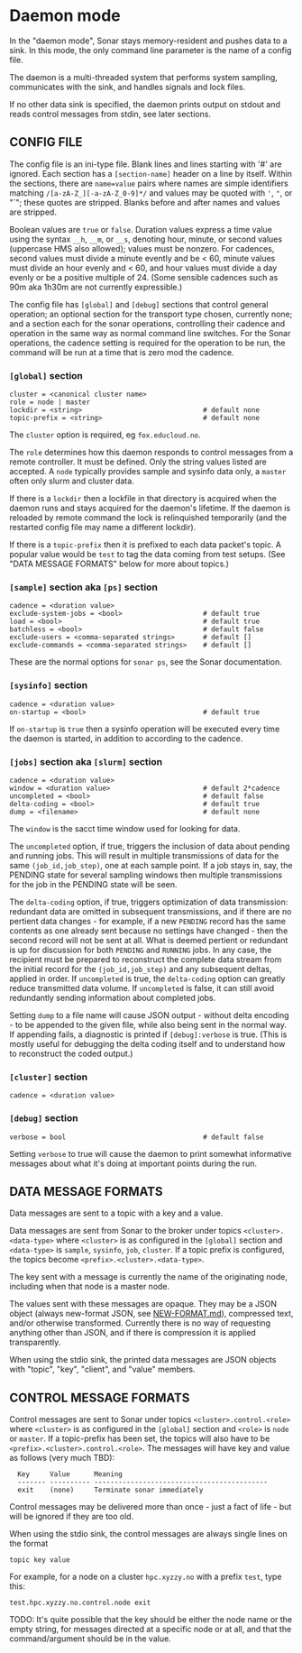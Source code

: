 # Daemon mode

In the "daemon mode", Sonar stays memory-resident and pushes data to a sink.  In this mode, the only
command line parameter is the name of a config file.

The daemon is a multi-threaded system that performs system sampling, communicates with the sink, and
handles signals and lock files.

If no other data sink is specified, the daemon prints output on stdout and reads control messages
from stdin, see later sections.

## CONFIG FILE

The config file is an ini-type file.  Blank lines and lines starting with '#' are ignored.  Each
section has a `[section-name]` header on a line by itself.  Within the sections, there are
`name=value` pairs where names are simple identifiers matching `/[a-zA-Z_][-a-zA-Z_0-9]*/` and values
may be quoted with `'`, `"`, or "`"; these quotes are stripped.  Blanks before and after names and
values are stripped.

Boolean values are `true` or `false`.  Duration values express a time value using the syntax `__h`,
`__m`, or `__s`, denoting hour, minute, or second values (uppercase HMS also allowed); values must
be nonzero. For cadences, second values must divide a minute evently and be < 60, minute values must
divide an hour evenly and < 60, and hour values must divide a day evenly or be a positive multiple
of 24.  (Some sensible cadences such as 90m aka 1h30m are not currently expressible.)

The config file has `[global]` and `[debug]` sections that control general operation; an optional
section for the transport type chosen, currently none; and a section each for the sonar operations,
controlling their cadence and operation in the same way as normal command line switches.  For the
Sonar operations, the cadence setting is required for the operation to be run, the command will be
run at a time that is zero mod the cadence.

### `[global]` section

```
cluster = <canonical cluster name>
role = node | master
lockdir = <string>                              # default none
topic-prefix = <string>                         # default none
```

The `cluster` option is required, eg `fox.educloud.no`.

The `role` determines how this daemon responds to control messages from a remote controller.  It
must be defined.  Only the string values listed are accepted.  A `node` typically provides sample
and sysinfo data only, a `master` often only slurm and cluster data.

If there is a `lockdir` then a lockfile in that directory is acquired when the daemon runs and stays
acquired for the daemon's lifetime.  If the daemon is reloaded by remote command the lock is
relinquished temporarily (and the restarted config file may name a different lockdir).

If there is a `topic-prefix` then it is prefixed to each data packet's topic.  A popular value would
be `test` to tag the data coming from test setups.  (See "DATA MESSAGE FORMATS" below for more about
topics.)

### `[sample]` section aka `[ps]` section

```
cadence = <duration value>
exclude-system-jobs = <bool>                    # default true
load = <bool>                                   # default true
batchless = <bool>                              # default false
exclude-users = <comma-separated strings>       # default []
exclude-commands = <comma-separated strings>    # default []
```

These are the normal options for `sonar ps`, see the Sonar documentation.

### `[sysinfo]` section

```
cadence = <duration value>
on-startup = <bool>                             # default true
```

If `on-startup` is `true` then a sysinfo operation will be executed every time the daemon is
started, in addition to according to the cadence.

### `[jobs]` section aka `[slurm]` section

```
cadence = <duration value>
window = <duration value>                       # default 2*cadence
uncompleted = <bool>                            # default false
delta-coding = <bool>                           # default true
dump = <filename>                               # default none
```

The `window` is the sacct time window used for looking for data.

The `uncompleted` option, if true, triggers the inclusion of data about pending and running jobs.
This will result in multiple transmissions of data for the same `(job_id,job_step)`, one at each
sample point.  If a job stays in, say, the PENDING state for several sampling windows then multiple
transmissions for the job in the PENDING state will be seen.

The `delta-coding` option, if true, triggers optimization of data transmission: redundant data are
omitted in subsequent transmissions, and if there are no pertient data changes - for example, if a
new `PENDING` record has the same contents as one already sent because no settings have changed -
then the second record will not be sent at all.  What is deemed pertient or redundant is up for
discussion for both `PENDING` and `RUNNING` jobs.  In any case, the recipient must be prepared to
reconstruct the complete data stream from the initial record for the `(job_id,job_step)` and any
subsequent deltas, applied in order.  If `uncompleted` is true, the `delta-coding` option can
greatly reduce transmitted data volume.  If `uncompleted` is false, it can still avoid redundantly
sending information about completed jobs.

Setting `dump` to a file name will cause JSON output - without delta encoding - to be appended to
the given file, while also being sent in the normal way.  If appending fails, a diagnostic is
printed if `[debug]:verbose` is true.  (This is mostly useful for debugging the delta coding itself
and to understand how to reconstruct the coded output.)

### `[cluster]` section

```
cadence = <duration value>
```

### `[debug]` section

```
verbose = bool                                  # default false
```

Setting `verbose` to true will cause the daemon to print somewhat informative messages about what
it's doing at important points during the run.

## DATA MESSAGE FORMATS

Data messages are sent to a topic with a key and a value.

Data messages are sent from Sonar to the broker under topics `<cluster>.<data-type>` where
`<cluster>` is as configured in the `[global]` section and `<data-type>` is `sample`, `sysinfo`,
`job`, `cluster`.  If a topic prefix is configured, the topics become
`<prefix>.<cluster>.<data-type>`.

The key sent with a message is currently the name of the originating node, including when that node
is a master node.

The values sent with these messages are opaque.  They may be a JSON object (always new-format JSON,
see [NEW-FORMAT.md](NEW-FORMAT.md)), compressed text, and/or otherwise transformed.  Currently there
is no way of requesting anything other than JSON, and if there is compression it is applied
transparently.

When using the stdio sink, the printed data messages are JSON objects with "topic", "key",
"client", and "value" members.

## CONTROL MESSAGE FORMATS

Control messages are sent to Sonar under topics `<cluster>.control.<role>` where `<cluster>` is as
configured in the `[global]` section and `<role>` is `node` or `master`.  If a topic-prefix has been set,
the topics will also have to be `<prefix>.<cluster>.control.<role>`.  The messages will have key and
value as follows (very much TBD):

```
  Key     Value      Meaning
  ------- ---------- -------------------------------------------
  exit    (none)     Terminate sonar immediately
```

Control messages may be delivered more than once - just a fact of life - but will be ignored if they
are too old.

When using the stdio sink, the control messages are always single lines on the format
```
topic key value
```
For example, for a node on a cluster `hpc.xyzzy.no` with a prefix `test`, type this:
```
test.hpc.xyzzy.no.control.node exit
```

TODO: It's quite possible that the key should be either the node name or the empty string, for
messages directed at a specific node or at all, and that the command/argument should be in the
value.
